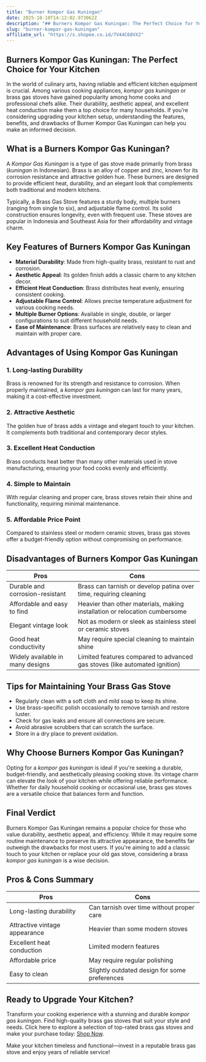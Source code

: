 ```yaml
---
title: "Burner Kompor Gas Kuningan"
date: 2025-10-10T14:12:02.973062Z
description: "## Burners Kompor Gas Kuningan: The Perfect Choice for Your Kitchen..."
slug: "burner-kompor-gas-kuningan"
affiliate_url: "https://s.shopee.co.id/7V44C68VX2"
---
```

## Burners Kompor Gas Kuningan: The Perfect Choice for Your Kitchen

In the world of culinary arts, having reliable and efficient kitchen equipment is crucial. Among various cooking appliances, *kompor gas kuningan* or brass gas stoves have gained popularity among home cooks and professional chefs alike. Their durability, aesthetic appeal, and excellent heat conduction make them a top choice for many households. If you’re considering upgrading your kitchen setup, understanding the features, benefits, and drawbacks of Burner Kompor Gas Kuningan can help you make an informed decision.

## What is a Burners Kompor Gas Kuningan?

A *Kompor Gas Kuningan* is a type of gas stove made primarily from brass (*kuningan* in Indonesian). Brass is an alloy of copper and zinc, known for its corrosion resistance and attractive golden hue. These burners are designed to provide efficient heat, durability, and an elegant look that complements both traditional and modern kitchens.

Typically, a Brass Gas Stove features a sturdy body, multiple burners (ranging from single to six), and adjustable flame control. Its solid construction ensures longevity, even with frequent use. These stoves are popular in Indonesia and Southeast Asia for their affordability and vintage charm.

## Key Features of Burners Kompor Gas Kuningan

- **Material Durability**: Made from high-quality brass, resistant to rust and corrosion.
- **Aesthetic Appeal**: Its golden finish adds a classic charm to any kitchen decor.
- **Efficient Heat Conduction**: Brass distributes heat evenly, ensuring consistent cooking.
- **Adjustable Flame Control**: Allows precise temperature adjustment for various cooking needs.
- **Multiple Burner Options**: Available in single, double, or larger configurations to suit different household needs.
- **Ease of Maintenance**: Brass surfaces are relatively easy to clean and maintain with proper care.

## Advantages of Using Kompor Gas Kuningan

### 1. Long-lasting Durability

Brass is renowned for its strength and resistance to corrosion. When properly maintained, a *kompor gas kuningan* can last for many years, making it a cost-effective investment.

### 2. Attractive Aesthetic

The golden hue of brass adds a vintage and elegant touch to your kitchen. It complements both traditional and contemporary decor styles.

### 3. Excellent Heat Conduction

Brass conducts heat better than many other materials used in stove manufacturing, ensuring your food cooks evenly and efficiently.

### 4. Simple to Maintain

With regular cleaning and proper care, brass stoves retain their shine and functionality, requiring minimal maintenance.

### 5. Affordable Price Point

Compared to stainless steel or modern ceramic stoves, brass gas stoves offer a budget-friendly option without compromising on performance.

## Disadvantages of Burners Kompor Gas Kuningan

| **Pros** | **Cons** |
| --- | --- |
| Durable and corrosion-resistant | Brass can tarnish or develop patina over time, requiring cleaning |
| Affordable and easy to find | Heavier than other materials, making installation or relocation cumbersome |
| Elegant vintage look | Not as modern or sleek as stainless steel or ceramic stoves |
| Good heat conductivity | May require special cleaning to maintain shine |
| Widely available in many designs | Limited features compared to advanced gas stoves (like automated ignition) |

## Tips for Maintaining Your Brass Gas Stove

- Regularly clean with a soft cloth and mild soap to keep its shine.
- Use brass-specific polish occasionally to remove tarnish and restore luster.
- Check for gas leaks and ensure all connections are secure.
- Avoid abrasive scrubbers that can scratch the surface.
- Store in a dry place to prevent oxidation.

## Why Choose Burners Kompor Gas Kuningan?

Opting for a *kompor gas kuningan* is ideal if you're seeking a durable, budget-friendly, and aesthetically pleasing cooking stove. Its vintage charm can elevate the look of your kitchen while offering reliable performance. Whether for daily household cooking or occasional use, brass gas stoves are a versatile choice that balances form and function.

## Final Verdict

Burners Kompor Gas Kuningan remains a popular choice for those who value durability, aesthetic appeal, and efficiency. While it may require some routine maintenance to preserve its attractive appearance, the benefits far outweigh the drawbacks for most users. If you're aiming to add a classic touch to your kitchen or replace your old gas stove, considering a brass *kompor gas kuningan* is a wise decision.

## Pros & Cons Summary

| **Pros** | **Cons** |
| --- | --- |
| Long-lasting durability | Can tarnish over time without proper care |
| Attractive vintage appearance | Heavier than some modern stoves |
| Excellent heat conduction | Limited modern features |
| Affordable price | May require regular polishing |
| Easy to clean | Slightly outdated design for some preferences |

## Ready to Upgrade Your Kitchen?

Transform your cooking experience with a stunning and durable *kompor gas kuningan*. Find high-quality brass gas stoves that suit your style and needs. Click here to explore a selection of top-rated brass gas stoves and make your purchase today: [Shop Now](https://s.shopee.co.id/7V44C68VX2).

Make your kitchen timeless and functional—invest in a reputable brass gas stove and enjoy years of reliable service!